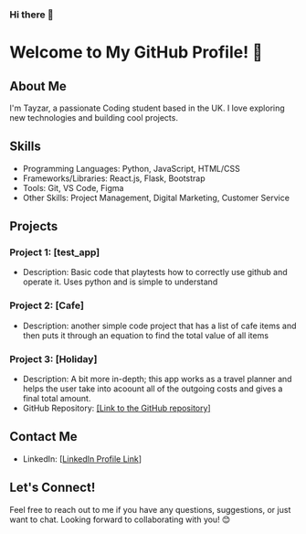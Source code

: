 ### Hi there 👋
# Welcome to My GitHub Profile! 👋

## About Me
I'm Tayzar, a passionate Coding student based in the UK. I love exploring new technologies and building cool projects.

## Skills
- Programming Languages: Python, JavaScript, HTML/CSS
- Frameworks/Libraries: React.js, Flask, Bootstrap
- Tools: Git, VS Code, Figma
- Other Skills: Project Management, Digital Marketing, Customer Service

## Projects
### Project 1: [test_app]
- Description: Basic code that playtests how to correctly use github and operate it. Uses python and is simple to understand
### Project 2: [Cafe]
- Description: another simple code project that has a list of cafe items and then puts it through an equation to find the total value of all items
### Project 3: [Holiday]
- Description: A bit more in-depth; this app works as a travel planner and helps the user take into acoount all of the outgoing costs and gives a final total amount.
- GitHub Repository: [[Link to the GitHub repository]](https://github.com/T-yz/CoGrammar)


## Contact Me
- LinkedIn: [[LinkedIn Profile Link](https://www.linkedin.com/in/tayzar-haaris-a6b8a5146/)]

## Let's Connect!
Feel free to reach out to me if you have any questions, suggestions, or just want to chat. Looking forward to collaborating with you! 😊
